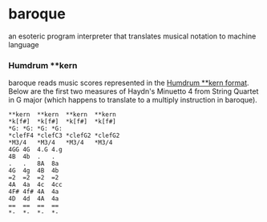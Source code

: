# baroque
an esoteric program interpreter that translates musical notation to machine language

### Humdrum \*\*kern
baroque reads music scores represented in the [Humdrum \*\*kern format](http://www.music-cog.ohio-state.edu/Humdrum/representations/kern.html). Below are the first two measures of Haydn's Minuetto 4 from String Quartet in G major (which happens to translate to a multiply instruction in baroque).
```
**kern  **kern  **kern  **kern
*k[f#]  *k[f#]  *k[f#]  *k[f#]
*G: *G: *G: *G:
*clefF4 *clefC3 *clefG2 *clefG2
*M3/4   *M3/4   *M3/4   *M3/4
4GG 4G  4.G 4.g
4B  4b  .   .
.   .   8A  8a
4G  4g  4B  4b
=2  =2  =2  =2
4A  4a  4c  4cc
4F# 4f# 4A  4a
4D  4d  4A  4a
==  ==  ==  ==
*-  *-  *-  *-
```
